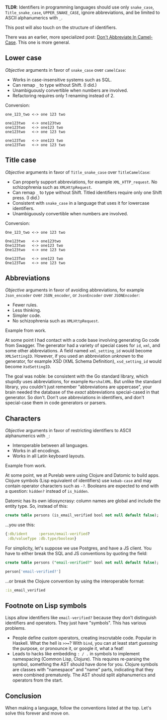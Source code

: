 **TLDR**: Identifiers in programming languages should use only `snake_case`, `Title_snake_case`, `UPPER_SNAKE_CASE`, ignore abbreviations, and be limited to ASCII alphanumerics with `_`.

This post will also touch on the structure of identifiers.

There was an earlier, more specialized post: [Don't Abbreviate In Camel-Case](/posts/camel-case-abbr). This one is more general.

## Lower case

_Objective_ arguments in favor of `snake_case` over `camelCase`:

* Works in case-insensitive systems such as SQL.
* Can remap `_` to type without Shift. (I did.)
* Unambiguously convertible when numbers are involved.
* Refactoring requires only 1 renaming instead of 2.

Conversion:

```
one_123_two <-> one 123 two

one123two   <-> one123two
one123two   <-> one123 two
one123two   <-> one 123 two

one123Two   <-> one123 two
one123Two   <-> one 123 two
```

## Title case

_Objective_ arguments in favor of `Title_snake_case` over `TitleCamelCase`:

* Can properly support abbreviations, for example `XML_HTTP_request`. No schizophrenia such as `XMLHttpRequest`.
* Can remap `_` to type without Shift. Titled identifiers require only one Shift press. (I did.)
* Consistent with `snake_case` in a language that uses it for lowercase identifiers.
* Unambiguously convertible when numbers are involved.

Conversion:

```
One_123_two <-> one 123 two

One123two   <-> one123two
One123two   <-> one123 two
One123two   <-> one 123 two

One123Two   <-> one123 two
One123Two   <-> one 123 two
```

## Abbreviations

_Objective_ arguments in favor of avoiding abbreviations, for example `Json_encoder` over `JSON_encoder`, or `JsonEncoder` over `JSONEncoder`:

* Fewer rules.
* Less thinking.
* Simpler code.
* No schizophrenia such as `XMLHttpRequest`.

Example from work.

At some point I had contact with a code base involving generating Go code from Swagger. The generator had a variety of special cases for `id`, `xml`, and some other abbreviations. A field named `xml_setting_id` would become `XMLSettingID`. However, if you used an abbreviation _unknown_ to the generator, for example XSD (XML Schema Definition), `xsd_setting_id` would become `XsdSettingID`.

The goal was noble: be consistent with the Go standard library, which stupidly uses abbreviations, for example `MarshalXML`. But unlike the standard library, you couldn't just remember "abbreviations are uppercase", your brain needed the database of the _exact_ abbreviations special-cased in that generator. So don't. Don't use abbreviations in identifiers, and don't special-case them in code generators or parsers.

## Characters

_Objective_ arguments in favor of restricting identifiers to ASCII alphanumerics with `_`:

* Interoperable between all languages.
* Works in all encodings.
* Works in all Latin keyboard layouts.

Example from work.

At some point, we at Purelab were using Clojure and Datomic to build apps. Clojure symbols (Lisp equivalent of identifiers) use `kebab-case` and may contain operator characters such as `-?`. Booleans are expected to end with a question: `hidden?` instead of `is_hidden`.

Datomic has its own idiosyncrasy: column names are global and include the entity type. So, instead of this:

```sql
create table persons (is_email_verified bool not null default false);
```

...you use this:

```clj
{:db/ident     :person/email-verified?
 :db/valueType :db.type/boolean}
```

For simplicity, let's suppose we use Postgres, and have a JS client. You have to either break the SQL and JS conventions by quoting the field:

```sql
create table persons ("email-verified?" bool not null default false);
```

```js
person['email-verified?']
```

...or break the Clojure convention by using the interoperable format:

```clj
:is_email_verified
```

## Footnote on Lisp symbols

Lisps allow identifiers like `email-verified?` because they don't distinguish identifiers and operators. They just have "symbols". This has various problems.

* People define custom operators, creating inscrutable code. Popular in Haskell. What the hell is `>>=`? With `bind`, you can at least start _guessing_ the purpose, or pronounce it, or google it, what a feat!
* Leads to hacks like embedding `: / .` in symbols to implement namespacing (Common Lisp, Clojure). This requires re-parsing the symbol, something the AST should have done for you. Clojure symbols are classes with "namespace" and "name" parts, indicating that they were combined prematurely. The AST should split alphanumerics and operators from the start.

## Conclusion

When making a language, follow the conventions listed at the top. Let's solve this forever and move on.
